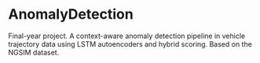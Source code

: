 # AnomalyDetection
Final-year project. A context-aware anomaly detection pipeline in vehicle trajectory data using LSTM autoencoders and hybrid scoring. Based on the NGSIM dataset.

